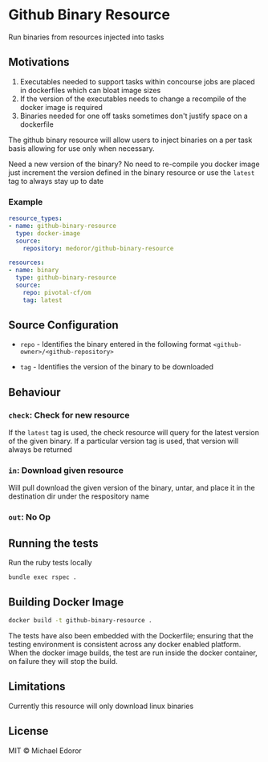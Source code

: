 # Github Binary Resource

Run binaries from resources injected into tasks

## Motivations
1. Executables needed to support tasks within concourse jobs are placed 
   in dockerfiles which can bloat image sizes
1. If the version of the executables needs to change a recompile
   of the docker image is required
1. Binaries needed for one off tasks sometimes don't justify
   space on a dockerfile
   
The github binary resource will allow users to inject binaries on a per
task basis allowing for use only when necessary.  

Need a new version of the binary? No need to re-compile you docker image
just increment the version defined in the binary resource or use the
`latest` tag to always stay up to date


### Example

```yaml
resource_types:
- name: github-binary-resource
  type: docker-image
  source:
    repository: medoror/github-binary-resource

resources:
- name: binary
  type: github-binary-resource
  source:
    repo: pivotal-cf/om
    tag: latest
```

## Source Configuration
  
- `repo` - Identifies the binary entered in the following format `<github-owner>/<github-repository>`

- `tag`  - Identifies the version of the binary to be downloaded
  
  
## Behaviour

### `check`: Check for new resource
If the `latest` tag is used, the check resource will query for the latest version of the given binary. If a particular
version tag is used, that version will always be returned

### `in`: Download given resource
Will pull download the given version of the binary, untar, and place it in the destination dir under the respository name 

### `out`: No Op


## Running the tests

Run the ruby tests locally

```
bundle exec rspec .
```

## Building Docker Image

```bash
docker build -t github-binary-resource .
```
The tests have also been embedded with the Dockerfile; ensuring that the testing environment is consistent across any docker enabled platform. When the docker image builds, the test are run inside the docker container, on failure they will stop the build.

## Limitations
Currently this resource will only download linux binaries

## License

MIT © Michael Edoror